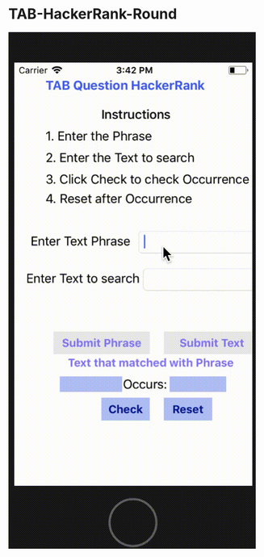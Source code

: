 # TAB-HackerRank-Round

![Demo](https://github.com/dipankarghosh28/TAB-HackerRank-Round/blob/master/TAB%20HackerRank.gif)
